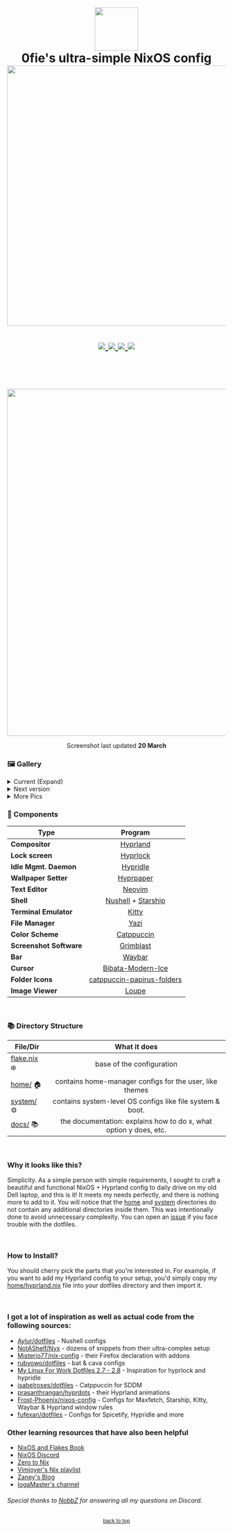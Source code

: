 <h1 align="center">
   <img src="https://github.com/0fie/Maika/assets/151028199/6da7fe65-6661-4bb6-b5bc-b72aa6d79a7a" width="100px" /> 
   <br>
      0fie's ultra-simple NixOS config 
   <br>
      <img src="https://raw.githubusercontent.com/catppuccin/catppuccin/main/assets/palette/macchiato.png" width="600px" /> <br>
   <div align="center">

   <div align="center">
      <p></p>
      <div align="center">
         <a href="https://github.com/0fie/Maika/stargazers">
            <img src="https://img.shields.io/github/stars/0fie/Maika?color=F5BDE6&labelColor=303446&style=for-the-badge&logo=starship&logoColor=F5BDE6">
         </a>
         <a href="https://github.com/0fie/Maika/">
            <img src="https://img.shields.io/github/repo-size/0fie/Maika?color=C6A0F6&labelColor=303446&style=for-the-badge&logo=github&logoColor=C6A0F6">
         </a>
         <a = href="https://nixos.org">
            <img src="https://img.shields.io/badge/NixOS-unstable-blue.svg?style=for-the-badge&labelColor=303446&logo=NixOS&logoColor=white&color=91D7E3">
         </a>
         <a href="https://github.com/0fie/Maika/blob/main/LICENSE">
            <img src="https://img.shields.io/static/v1.svg?style=for-the-badge&label=License&message=MIT&colorA=313244&colorB=F5A97F&logo=unlicense&logoColor=F5A97F&"/>
         </a>
      </div>
      <br>
   </div>
</h1>

<br>
</div>

<p align="center">
   <img src="https://github.com/0fie/Maika/blob/main/docs/images/rice/v1/rice.png" width="800px" /> <br>
</p>
<p align="center">
   Screenshot last updated <b>20 March</b>
</p>

### 🖼️ Gallery

<details>
   <summary>
      Current (Expand)
   </summary>
   <p align="center">
      Kitty + Nushell + Starship + Cava
      <img src="https://github.com/0fie/Maika/blob/main/docs/images/rice/v1/term.png" width="800px" /> <br>
   </p>

   <p align="center">
      Hyprlock (lock screen)
      <img src="https://github.com/0fie/Maika/blob/main/docs/images/rice/v1/lock.png" width="800px" /> <br>
   </p>
   <p align="center">
      App Launcher (rofi-wayland)
      <img src="https://github.com/0fie/Maika/blob/main/docs/images/rice/v1/rofi.png" width="800px" /> <br>
   </p>
   <p align="center">
      Helix Editor (left) and Yazi (right)
      <img src="https://github.com/0fie/Maika/blob/main/docs/images/rice/v1/cli.png" width="800px" /> <br>
   </p>

</details>

<details>
  <summary>Next version</summary>
  <p align="center">
    V2 (work in progress)
    <img src="https://github.com/0fie/Maika/blob/main/docs/images/rice/v2/home.png" /> <br>
</details>

<details>
  <summary>More Pics</summary>
  <p>Just kidding, please star the repo lol lol 😅</p>
</details>

### 📓 Components

| Type                    |                         Program                          |
| ----------------------- | :------------------------------------------------------: |
| **Compositor**          |                   [Hyprland][Hyprland]                   |
| **Lock screen**         |                   [Hyprlock][Hyprlock]                   |
| **Idle Mgmt. Daemon**   |                   [Hypridle][Hypridle]                   |
| **Wallpaper Setter**    |                  [Hyprpaper][Hyprpaper]                  |
| **Text Editor**         |                     [Neovim][Neovim]                     |
| **Shell**               |        [Nushell][Nushell] + [Starship][Starship]         |
| **Terminal Emulator**   |                      [Kitty][Kitty]                      |
| **File Manager**        |                       [Yazi][Yazi]                       |
| **Color Scheme**        |                 [Catppuccin][Catppuccin]                 |
| **Screenshot Software** |                  [Grimblast][Grimblast]                  |
| **Bar**                 |                     [Waybar][Waybar]                     |
| **Cursor**              |          [Bibata-Modern-Ice][Bibata-Modern-Ice]          |
| **Folder Icons**        | [catppuccin-papirus-folders][catppuccin-papirus-folders] |
| **Image Viewer**        |                      [Loupe][Loupe]                      |

<br>

### 📚 Directory Structure

| File/Dir                  |                           What it does                            |
| ------------------------- | :---------------------------------------------------------------: |
| [flake.nix](flake.nix) ❄️ |                     base of the configuration                     |
| [home/](home/) 🏠️        |      contains home-manager configs for the user, like themes      |
| [system/](system/) ⚙️     |     contains system-level OS configs like file system & boot.     |
| [docs/](docs/) 📚️        | the documentation: explains how to do x, what option y does, etc. |

<br>

### Why it looks like this?

Simplicity. As a simple person with simple requirements, I sought to craft a beautiful and functional NixOS + Hyprland config to daily
drive on my old Dell laptop, and this is it! It meets my needs perfectly, and there is nothing more to add to it. You will notice that
the [home](home/) and [system](system/) directories do not contain any additional directories inside them. This was intentionally done
to avoid unnecessary complexity. You can open an [issue](https://github.com/0fie/Dotfiles/issues/new) if you face trouble with the dotfiles.

<br>

### How to Install?

You should cherry pick the parts that you're interested in. For example, if you want to add my Hyprland config to your setup, you'd simply
copy my [home/hyprland.nix](home]hyprland.nix) file into your dotfiles directory and then import it.

<br>

### I got a lot of inspiration as well as actual code from the following sources:

- [Aylur/dotfiles](https://github.com/Aylur/dotfiles) - Nushell configs
- [NotAShelf/Nyx](https://github.com/NotAShelf/Nyx) - dozens of snippets from their ultra-complex setup
- [Misterio77/nix-config](https://github.com/Misterio77/nix-config) - their Firefox declaration with addons
- [rubyowo/dotfiles](https://github.com/rubyowo/dotfiles) - bat & cava configs
- [My Linux For Work Dotfiles 2.7 - 2.8](https://gitlab.com/stephan-raabe/dotfiles) - Inspiration for hyprlock and hypridle
- [isabelroses/dotfiles](https://github.com/isabelroses/dotfiles/) - Catppuccin for SDDM
- [prasanthrangan/hyprdots](https://github.com/prasanthrangan/hyprdots) - their Hyprland animations
- [Frost-Phoenix/nixos-config](Frost-Phoenix/nixos-config) - Configs for Maxfetch, Starship, Kitty, Waybar & Hyprland window rules
- [fufexan/dotfiles](https://github.com/fufexan/dotfiles) - Configs for Spicetify, Hypridle and more

### Other learning resources that have also been helpful

- [NixOS and Flakes Book](https://nixos-and-flakes.thiscute.world)
- [NixOS Discord](https://discord.com/invite/2HeKRM3)
- [Zero to Nix](https://zero-to-nix.com)
- [Vimjoyer's Nix playlist](https://www.youtube.com/playlist?list=PLko9chwSoP-15ZtZxu64k_CuTzXrFpxPE)
- [Zaney's Blog](https://zaney.org/)
- [IogaMaster's channel](https://www.youtube.com/@IogaMaster)

###### Special thanks to [NobbZ](https://github.com/NobbZ) for answering all my questions on Discord.

<p align="center"><a href="https://github.com/0fie/Maika?tab=readme-ov-file#readme"><small>back to top</small></a></p>

<!-- links -->

[Hyprland]: https://github.com/hyprwm/Hyprland
[Kitty]: https://github.com/kovidgoyal/kitty
[Starship]: https://github.com/starship/starship
[Waybar]: https://github.com/Alexays/Waybar
[grimblast]: https://github.com/hyprwm/contrib
[Catppuccin]: https://github.com/catppuccin/catppuccin
[catppuccin-papirus-folders]: https://github.com/catppuccin/papirus-folders
[Nushell]: https://www.nushell.sh
[rofi-wayland]: https://github.com/lbonn/rofi
[Neovim]: https://neovim.io
[Yazi]: https://github.com/sxyazi/yazi
[Hypridle]: https://github.com/hyprwm/hypridle
[Hyprlock]: https://github.com/hyprwm/hyprlock
[Hyprpaper]: https://github.com/hyprwm/hyprpaper
[Bibata-Modern-Ice]: https://github.com/ful1e5/Bibata_Cursor
[Loupe]: https://apps.gnome.org/Loupe/
[vokoscreenNG]: https://github.com/vkohaupt/vokoscreenNG

